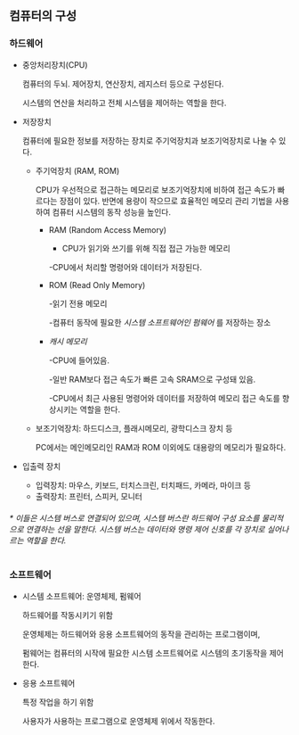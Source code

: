 ## 컴퓨터의 구성

 

### 하드웨어

* 중앙처리장치(CPU)

  컴퓨터의 두뇌. 제어장치, 연산장치, 레지스터 등으로 구성된다.

  시스템의 연산을 처리하고 전체 시스템을 제어하는 역할을 한다.

   

* 저장장치

  컴퓨터에 필요한 정보를 저장하는 장치로 주기억장치과 보조기억장치로 나눌 수 있다.

  - 주기억장치 (RAM, ROM)

    CPU가 우선적으로 접근하는 메모리로 보조기억장치에 비하여 접근 속도가 빠르다는 장점이 있다. 반면에 용량이 작으므로 효율적인 메모리 관리 기법을 사용하여 컴퓨터 시스템의 동작 성능을 높인다.

    - RAM (Random Access Memory)

      - CPU가 읽기와 쓰기를 위해 직접 접근 가능한 메모리

      -CPU에서 처리할 명령어와 데이터가 저장된다.

    - ROM (Read Only Memory)

      -읽기 전용 메모리

      -컴퓨터 동작에 필요한 *시스템 소프트웨어인 펌웨어* 를 저장하는 장소

    - *캐시 메모리*

      -CPU에 들어있음.

      -일반 RAM보다 접근 속도가 빠른 고속 SRAM으로 구성돼 있음.

      -CPU에서 최근 사용된 명령어와 데이터를 저장하여 메모리 접근 속도를 향상시키는 역할을 한다.

  - 보조기억장치: 하드디스크, 플래시메모리, 광학디스크 장치 등

    PC에서는 메인메모리인 RAM과 ROM 이외에도 대용량의 메모리가 필요하다.
    
     

* 입출력 장치

  + 입력장치: 마우스, 키보드, 터치스크린, 터치패드, 카메라, 마이크 등
  + 출력장치: 프린터, 스피커, 모니터

###### * 이들은 시스템 버스로 연결되어 있으며, 시스템 버스란 하드웨어 구성 요소를 물리적으로 연결하는 선을 말한다. 시스템 버스는 데이터와 명령 제어 신호를 각 장치로 실어나르는 역할을 한다.

 

 #

 

### 소프트웨어

* 시스템 소프트웨어: 운영체제, 펌웨어

  하드웨어를 작동시키기 위함

  운영체제는 하드웨어와 응용 소프트웨어의 동작을 관리하는 프로그램이며, 

  펌웨어는 컴퓨터의 시작에 필요한 시스템 소프트웨어로 시스템의 초기동작을 제어한다.   

* 응용 소프트웨어

  특정 작업을 하기 위함

  사용자가 사용하는 프로그램으로 운영체제 위에서 작동한다.